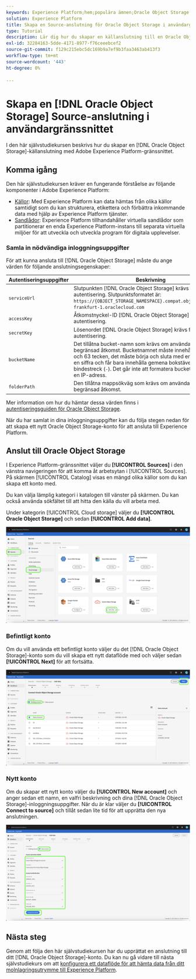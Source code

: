 ```yaml
---
keywords: Experience Platform;hem;populära ämnen;Oracle Object Storage;Oracle object storage
solution: Experience Platform
title: Skapa en Source-anslutning för Oracle Object Storage i användargränssnittet
type: Tutorial
description: Lär dig hur du skapar en källanslutning till en Oracle Object Storage-källa med hjälp av Adobe Experience Platform användargränssnitt.
exl-id: 32284163-5dde-4171-8977-f76ceeebcef2
source-git-commit: f129c215ebc5dc169b9a7ef9b3faa3463ab413f3
workflow-type: tm+mt
source-wordcount: '443'
ht-degree: 0%

---
```


# Skapa en [!DNL Oracle Object Storage] Source-anslutning i användargränssnittet

I den här självstudiekursen beskrivs hur du skapar en [!DNL Oracle Object Storage]-källanslutning med Adobe Experience Platform-gränssnittet.

## Komma igång

Den här självstudiekursen kräver en fungerande förståelse av följande komponenter i Adobe Experience Platform:

* [Källor](../../../../home.md): Med Experience Platform kan data hämtas från olika källor samtidigt som du kan strukturera, etikettera och förbättra inkommande data med hjälp av Experience Platform tjänster.
* [Sandlådor](../../../../../sandboxes/home.md): Experience Platform tillhandahåller virtuella sandlådor som partitionerar en enda Experience Platform-instans till separata virtuella miljöer för att utveckla och utveckla program för digitala upplevelser.

### Samla in nödvändiga inloggningsuppgifter

För att kunna ansluta till [!DNL Oracle Object Storage] måste du ange värden för följande anslutningsegenskaper:

| Autentiseringsuppgifter | Beskrivning |
| ---------- | ----------- |
| `serviceUrl` | Slutpunkten [!DNL Oracle Object Storage] krävs för autentisering. Slutpunktsformatet är: `https://{OBJECT_STORAGE_NAMESPACE}.compat.objectstorage.eu-frankfurt-1.oraclecloud.com` |
| `accessKey` | Åtkomstnyckel-ID [!DNL Oracle Object Storage] krävs för autentisering. |
| `secretKey` | Lösenordet [!DNL Oracle Object Storage] krävs för autentisering. |
| `bucketName` | Det tillåtna bucket-namn som krävs om användaren har begränsad åtkomst. Bucketnamnet måste innehålla mellan tre och 63 tecken, det måste börja och sluta med en bokstav eller en siffra och får bara innehålla gemena bokstäver, siffror eller bindestreck (`-`). Det går inte att formatera bucket-namnet som en IP-adress. |
| `folderPath` | Den tillåtna mappsökväg som krävs om användaren har begränsad åtkomst. |

Mer information om hur du hämtar dessa värden finns i [autentiseringsguiden för Oracle Object Storage](https://docs.oracle.com/en-us/iaas/Content/Identity/Concepts/usercredentials.htm#User_Credentials).

När du har samlat in dina inloggningsuppgifter kan du följa stegen nedan för att skapa ett nytt Oracle Object Storage-konto för att ansluta till Experience Platform.

## Anslut till Oracle Object Storage

I Experience Platform-gränssnittet väljer du **[!UICONTROL Sources]** i den vänstra navigeringen för att komma åt arbetsytan i [!UICONTROL Sources]. På skärmen [!UICONTROL Catalog] visas en mängd olika källor som du kan skapa ett konto med.

Du kan välja lämplig kategori i katalogen till vänster på skärmen. Du kan också använda sökfältet till att hitta den källa du vill arbeta med.

Under kategorin [!UICONTROL Cloud storage] väljer du **[!UICONTROL Oracle Object Storage]** och sedan **[!UICONTROL Add data]**.

![katalog](../../../../images/tutorials/create/oracle-object-storage/catalog.png)

### Befintligt konto

Om du vill använda ett befintligt konto väljer du det [!DNL Oracle Object Storage]-konto som du vill skapa ett nytt dataflöde med och väljer sedan **[!UICONTROL Next]** för att fortsätta.

![befintlig](../../../../images/tutorials/create/oracle-object-storage/existing.png)

### Nytt konto

Om du skapar ett nytt konto väljer du **[!UICONTROL New account]** och anger sedan ett namn, en valfri beskrivning och dina [!DNL Oracle Object Storage]-inloggningsuppgifter. När du är klar väljer du **[!UICONTROL Connect to source]** och tillåt sedan lite tid för att upprätta den nya anslutningen.

![ny](../../../../images/tutorials/create/oracle-object-storage/new.png)

## Nästa steg

Genom att följa den här självstudiekursen har du upprättat en anslutning till ditt [!DNL Oracle Object Storage]-konto. Du kan nu gå vidare till nästa självstudiekurs om att [konfigurera ett dataflöde för att hämta data från ditt molnlagringsutrymme till Experience Platform](../../dataflow/batch/cloud-storage.md).
